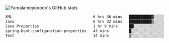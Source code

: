 ![Yamalameyooooo's GitHub stats](https://github-readme-stats.vercel.app/api?username=yamalameyooooo&theme=transparent&show_icons=true\&show=reviews,discussions_started,discussions_answered,prs_merged,prs_merged_percentage)

<!--START_SECTION:waka-->

```txt
XML                                    6 hrs 36 mins   ██████████▓░░░░░░░░░░░░░░   42.27 %
Java                                   6 hrs 32 mins   ██████████▒░░░░░░░░░░░░░░   41.85 %
Java Properties                        1 hr 9 mins     ██░░░░░░░░░░░░░░░░░░░░░░░   07.38 %
spring-boot-configuration-properties   43 mins         █░░░░░░░░░░░░░░░░░░░░░░░░   04.64 %
Text                                   14 mins         ▒░░░░░░░░░░░░░░░░░░░░░░░░   01.59 %
```

<!--END_SECTION:waka-->
